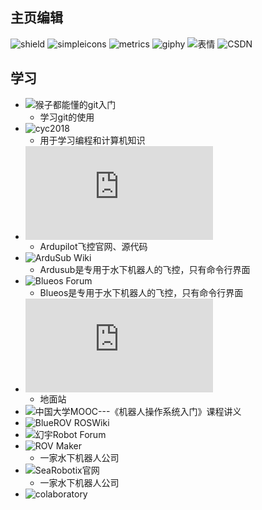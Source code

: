 ## 主页编辑
![shield](https://shields.io/)
![simpleicons](https://simpleicons.org/)
![metrics](https://metrics.lecoq.io/)
![giphy](https://giphy.com/)
![表情](https://blog.csdn.net/diandianxiyu_geek/article/details/117281035?ops_request_misc=%257B%2522request%255Fid%2522%253A%2522165664565016780366587967%2522%252C%2522scm%2522%253A%252220140713.130102334..%2522%257D&request_id=165664565016780366587967&biz_id=0&utm_medium=distribute.pc_search_result.none-task-blog-2~all~sobaiduend~default-1-117281035-null-null.142^v29^pc_rank_34,185^v2^control&utm_term=github%E7%BE%8E%E5%8C%96&spm=1018.2226.3001.4187)
![CSDN](https://blog.csdn.net/weixin_50915462/article/details/119988939?ops_request_misc=%257B%2522request%255Fid%2522%253A%2522165664565016780366587967%2522%252C%2522scm%2522%253A%252220140713.130102334..%2522%257D&request_id=165664565016780366587967&biz_id=0&utm_medium=distribute.pc_search_result.none-task-blog-2~all~baidu_landing_v2~default-3-119988939-null-null.142^v29^pc_rank_34,185^v2^control&utm_term=github%E7%BE%8E%E5%8C%96&spm=1018.2226.3001.4187)

## 学习
- ![猴子都能懂的git入门](https://backlog.com/git-tutorial/cn/)
   - 学习git的使用
- ![cyc2018](http://www.cyc2018.xyz/)
   - 用于学习编程和计算机知识
- ![ardupilot](https://ardupilot.org/dev/docs/companion-computer-nvidia-tx1.html)
   - Ardupilot飞控官网、源代码
- ![ArduSub Wiki](http://www.ardusub.com/)
   - Ardusub是专用于水下机器人的飞控，只有命令行界面
- ![Blueos Forum](https://discuss.bluerobotics.com/t/blueos-official-release/12024)
   - Blueos是专用于水下机器人的飞控，只有命令行界面
- ![QGroundControl Wiki](https://docs.qgroundcontrol.com/master/en/getting_started/download_and_install.html)
   - 地面站
- ![中国大学MOOC---《机器人操作系统入门》课程讲义](https://sychaichangkun.gitbooks.io/ros-tutorial-icourse163/content/)
- ![BlueROV ROSWiki](http://wiki.ros.org/Robots/BlueROV)
- ![幻宇Robot Forum](http://huanyu-robot.uicp.hk/)
- ![ROV Maker](https://rovmaker.org/)
   - 一家水下机器人公司
- ![SeaRobotix官网](https://searobotix.com/)
   - 一家水下机器人公司
- ![colaboratory](https://www.baidu.com/baidu?tn=monline_4_dg&ie=utf-8&wd=colaboratory) 
